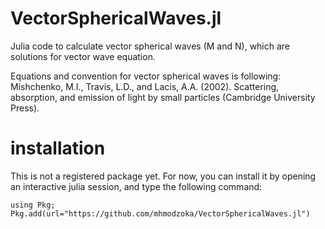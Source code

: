 # VectorSphericalWaves.jl
Julia code to calculate vector spherical waves (M and N), which are solutions for vector wave equation.

Equations and convention for vector spherical waves is following:
Mishchenko, M.I., Travis, L.D., and Lacis, A.A. (2002). Scattering, absorption, and emission of light by small particles (Cambridge University Press).

# installation
This is not a registered package yet.
For now, you can install it by opening an interactive julia session, and type the following command:

`using Pkg; Pkg.add(url="https://github.com/mhmodzoka/VectorSphericalWaves.jl")`
